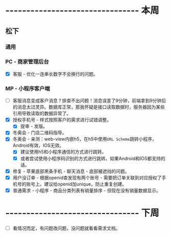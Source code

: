 # -------------------------------- 本周

## 松下
### 通用
### PC - 商家管理后台
* [x] 客服 - 优化一连串长数字不会换行的问题。
### MP - 小程序客户端
* [ ] 客服消息变成客户消息？排查不出问题！消息误差了9分钟，前端拿到9分钟后的消息太过灵异。数据库正常，那我怀疑是接口读取数据时，服务器因为某些引用导致读取的数据异常了。
* [x] 授权手机号 - 样式按照客户的需求进行试错调整。
  - [x] 提审 - 发版。
* [x] 冬奥会 - 门店二维码指导。
* [x] 冬奥会 - 亲测：web-view内嵌h5，在h5中使用`URL Scheme`跳转小程序，Android有效，IOS无效。
  - [x] 建议使用h5和小程序通信的方式进行跳转。
  - [x] 或者尝试使用小程序码识别的方式进行跳转。如果Android和IOS都支持的话。
* [x] 修复 - 苹果底部黑条手机 - 聊天消息 - 底部被遮挡的问题。
* [x] 用户没订单 - 根据openid查发现有两个账号 - 需要把订单关联到对应授权了手机号的账号上。建议给openid加unique，防止重复创建。
* [x] 普通需求 - 小程序 - 商品分类列表有销量排序 - 但现在没有销量数据显示。

# -------------------------------- 下周
* [ ] 看情况而定，有问题改问题，没问题就看看需求文档。
